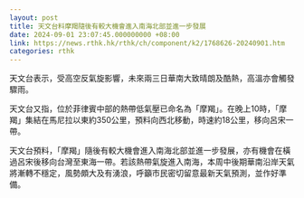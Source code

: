 ```yaml
---
layout: post
title: 天文台料摩羯隨後有較大機會進入南海北部並進一步發展
date: 2024-09-01 23:07:45.000000000 +08:00
link: https://news.rthk.hk/rthk/ch/component/k2/1768626-20240901.htm
categories: rthk
---
```


天文台表示，受高空反氣旋影響，未來兩三日華南大致晴朗及酷熱，高溫亦會觸發驟雨。

天文台又指，位於菲律賓中部的熱帶低氣壓已命名為「摩羯」。在晚上10時，「摩羯」集結在馬尼拉以東約350公里，預料向西北移動，時速約18公里，移向呂宋一帶。

天文台預料，「摩羯」隨後有較大機會進入南海北部並進一步發展，亦有機會在橫過呂宋後移向台灣至東海一帶。若該熱帶氣旋進入南海，本周中後期華南沿岸天氣將漸轉不穩定，風勢頗大及有湧浪，呼籲市民密切留意最新天氣預測，並作好準備。
